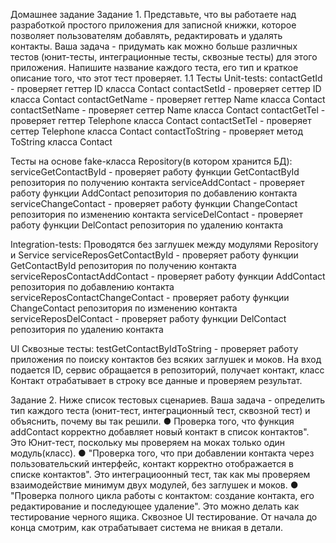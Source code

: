 Домашнее задание
Задание 1. Представьте, что вы работаете над разработкой простого приложения для записной 
книжки, которое позволяет пользователям добавлять, редактировать и удалять контакты.
Ваша задача - придумать как можно больше различных тестов (юнит-тесты, интеграционные тесты,
сквозные тесты) для этого приложения. Напишите название каждого теста, его тип и краткое 
описание того, что этот тест проверяет.
1.1 Тесты 
Unit-tests:
contactGetId - проверяет геттер ID класса Contact
contactSetId - проверяет cеттер ID класса Contact
contactGetName - проверяет геттер Name класса Contact
contactSetName - проверяет cеттер Name класса Contact
contactGetTel - проверяет геттер Telephone класса Contact
contactSetTel - проверяет cеттер Telephone класса Contact
contactToString - проверяет метод ToString класса Contact

Тесты на основе fake-класса Repository(в котором хранится БД):
serviceGetContactById - проверяет работу функции GetContactById репозитория по получению контакта
serviceAddContact - проверяет работу функции AddContact репозитория по добавлению контакта
serviceChangeContact - проверяет работу функции ChangeContact репозитория по изменению контакта
serviceDelContact - проверяет работу функции DelContact репозитория по удалению контакта


Integration-tests: 
Проводятся без заглушек между модулями Repository и Service
serviceReposGetContactById - проверяет работу функции GetContactById репозитория по
получению контакта
serviceReposContactAddContact - проверяет работу функции AddContact репозитория по 
добавлению контакта
serviceReposContactChangeContact - проверяет работу функции ChangeContact репозитория 
по изменению контакта
serviceReposDelContact - проверяет работу функции DelContact репозитория по удалению 
контакта

UI Сквозные тесты:
testGetContactByIdToString - проверяет работу приложения по поиску контактов без всяких
заглушек и моков. На вход подается ID, сервис обращается в репозиторий, получает контакт,
класс Контакт отрабатывает в строку все данные и проверяем результат.



Задание 2. Ниже список тестовых сценариев. Ваша задача - определить тип каждого теста
(юнит-тест, интеграционный тест, сквозной тест) и объяснить, почему вы так решили.
● Проверка того, что функция addContact корректно добавляет новый контакт в список 
контактов".
Это Юнит-тест, поскольку мы проверяем на моках только один модуль(класс). 
● "Проверка того, что при добавлении контакта через пользовательский интерфейс, контакт 
корректно отображается в списке контактов".
Это интеграциоонный тест, так как мы проверяем взаимодействие минимум двух модулей,
без заглушек и моков.
● "Проверка полного цикла работы с контактом: создание контакта, его редактирование и 
последующее удаление".
Это можно делать как тестирование черного ящика. Сквозное UI тестирование. От начала до
конца смотрим, как отрабатывает система не вникая в детали.